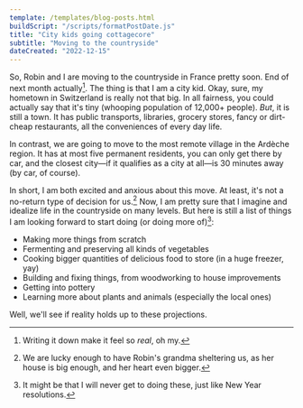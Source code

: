 ```yaml
---
template: /templates/blog-posts.html
buildScript: "/scripts/formatPostDate.js"
title: "City kids going cottagecore"
subtitle: "Moving to the countryside"
dateCreated: "2022-12-15"
---
```


So, Robin and I are moving to the countryside in France pretty soon. End of next month actually[^1]. The thing is that I am a city kid. Okay, sure, my hometown in Switzerland is really not that big. In all fairness, you could actually say that it's tiny (whooping population of 12,000+ people). _But_, it is still a town. It has public transports, libraries, grocery stores, fancy or dirt-cheap restaurants, all the conveniences of every day life.

In contrast, we are going to move to the most remote village in the Ardèche region. It has at most five permanent residents, you can only get there by car, and the closest city—if it qualifies as a city at all—is 30 minutes away (by car, of course).

In short, I am both excited and anxious about this move. At least, it's not a no-return type of decision for us.[^2] Now, I am pretty sure that I imagine and idealize life in the countryside on many levels. But here is still a list of things I am looking forward to start doing (or doing more of)[^3]:

- Making more things from scratch
- Fermenting and preserving all kinds of vegetables
- Cooking bigger quantities of delicious food to store (in a huge freezer, yay)
- Building and fixing things, from woodworking to house improvements
- Getting into pottery
- Learning more about plants and animals (especially the local ones)

Well, we'll see if reality holds up to these projections.

[^1]: Writing it down make it feel so _real_, oh my.
[^2]: We are lucky enough to have Robin's grandma sheltering us, as her house is big enough, and her heart even bigger.
[^3]: It might be that I will never get to doing these, just like New Year resolutions.
